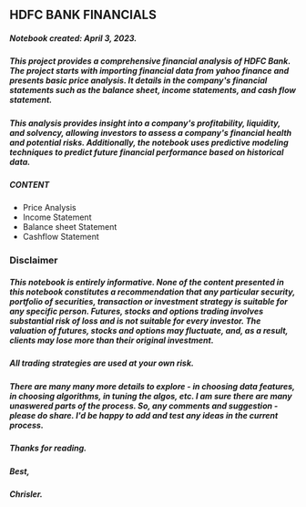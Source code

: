 ## HDFC BANK FINANCIALS 

##### Notebook created: April 3, 2023.

##### This project provides a comprehensive financial analysis of HDFC Bank. The project starts with importing financial data from yahoo finance and presents basic price analysis. It details in the company's financial statements such as the balance sheet, income statements, and cash flow statement. 

##### This analysis provides insight into a company's profitability, liquidity, and solvency, allowing investors to assess a company's financial health and potential risks. Additionally, the notebook uses predictive modeling techniques to predict future financial performance based on historical data. 

##### CONTENT
- Price Analysis
- Income Statement
- Balance sheet Statement
- Cashflow Statement

### Disclaimer

##### This notebook is entirely informative. None of the content presented in this notebook constitutes a recommendation that any particular security, portfolio of securities, transaction or investment strategy is suitable for any specific person. Futures, stocks and options trading involves substantial risk of loss and is not suitable for every investor. The valuation of futures, stocks and options may fluctuate, and, as a result, clients may lose more than their original investment.

##### All trading strategies are used at your own risk.

##### There are many many more details to explore - in choosing data features, in choosing algorithms, in tuning the algos, etc. I am sure there are many unaswered parts of the process. So, any comments and suggestion - please do share. I'd be happy to add and test any ideas in the current process.

##### Thanks for reading.

##### Best, 
##### Chrisler.
